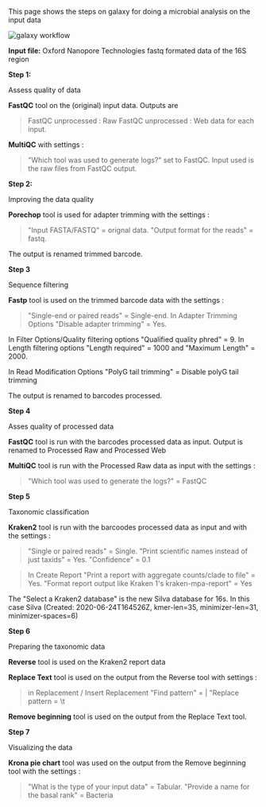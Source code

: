 This page shows the steps on galaxy for doing a microbial analysis on the input data

![galaxy workflow](https://user-images.githubusercontent.com/81419117/122450875-cd8d2700-cfa7-11eb-951f-4b96126d1e82.png)

**Input file:** 
Oxford Nanopore Technologies fastq formated data of the 16S region


**Step 1:** 

Assess quality of data

<b>FastQC</b> tool on the (original) input data. Outputs are
>FastQC unprocessed : Raw 
>FastQC unprocessed : Web data for each input. 

<b>MultiQC</b> with settings : 
>"Which tool was used to generate logs?" set to FastQC. 
Input used is the raw files from FastQC output.


**Step 2:**

Improving the data quality

<b>Porechop</b> tool is used for adapter trimming with the settings : 
>"Input FASTA/FASTQ" = orignal data. 
>"Output format for the reads" = fastq. 

The output is renamed trimmed barcode.


**Step 3**

Sequence filtering

<b>Fastp</b> tool is used on the trimmed barcode data with the settings : 
>"Single-end or paired reads" = Single-end. 
>In Adapter Trimming Options "Disable adapter trimming" = Yes.

In Filter Options/Quality filtering options "Qualified quality phred" = 9. In Length filtering  options "Length required" = 1000 and "Maximum Length" = 2000. 

In Read Modification Options "PolyG tail trimming" = Disable polyG tail trimming

The output is renamed to barcodes processed.


**Step 4**

Asses quality of processed data

<b>FastQC</b> tool is run with the barcodes processed data as input. Output is renamed to Processed Raw and Processed Web

<b>MultiQC</b> tool is run with the Processed Raw data as input with the settings : 
>"Which tool was used to generate the logs?" = FastQC


**Step 5**

Taxonomic classification

<b>Kraken2</b> tool is run with the barcoodes processed data as input and with the settings : 
>"Single or paired reads" = Single. 
>"Print scientific names instead of just taxids" = Yes. 
>"Confidence" = 0.1

>In Create Report "Print a report with aggregate counts/clade to file" = Yes. 
>"Format report output like Kraken 1's kraken-mpa-report" = Yes

The "Select a Kraken2 database" is the new Silva database for 16s. In this case Silva (Created: 2020-06-24T164526Z, kmer-len=35, minimizer-len=31, minimizer-spaces=6)


**Step 6**

Preparing the taxonomic data

<b>Reverse</b> tool is used on the Kraken2 report data

<b>Replace Text</b> tool is used on the output from the Reverse tool with settings : 
>in Replacement / Insert Replacement 
>"Find pattern" = \| 
>"Replace pattern = \t

<b>Remove beginning</b> tool is used on the output from the Replace Text tool.


**Step 7**

Visualizing the data

<b>Krona pie chart</b> tool was used on the output from the Remove beginning tool with the settings : 
>"What is the type of your input data" = Tabular. 
>"Provide a name for the basal rank" = Bacteria
